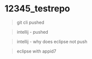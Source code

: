 # 12345_testrepo

> git cli pushed

> intellij - pushed
 
> intellij - why does eclipse not push

> eclipse with appid7

